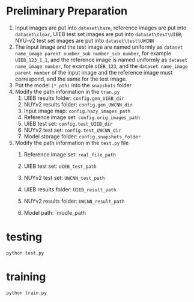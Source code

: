 # Preliminary Preparation

1. Input images are put into `dataset\haze`, reference images are put into `dataset\clear`, UIEB test set images are put into `dataset\test\UIEB`, NYU-v2 test set images are put into `dataset\test\UWCNN`
2. The input image and the test image are named uniformly as `dataset name_image parent number_sub number_sub number`, for example `UIEB_123_1_1`, and the reference image is named uniformly as `dataset name_image number`, for example `UIEB_123`, and the `dataset name_image parent number` of the input image and the reference image must correspond, and the same for the test image.
3. Put the model `(*.pth)` into the `snapshots` folder
4. Modify the path information in the `tran.py`
   1. UIEB results folder: `config.gen_UIEB_dir`
   2. NUYv2 results folder: `config.gen_UWCNN_dir`
   3. Input image map: `config.hazy_images_path`
   4. Reference image set: `config.orig_images_path`
   5. UIEB test set: `config.test_UIEB_dir`
   6. NUYv2 test set: `config.test_UWCNN_dir`
   7. Model storage folder: `config.snapshots_folder`
5. Modify the path information in the `test.py` file
   1. Reference image set: `real_file_path`

   2. UIEB test set: `UIEB_test_path`
   3. NUYv2 test set: `UWCNN_test_path` 
   4. UIEB results folder: `UIEB_result_path`
   5. NUYv2 results folder: `UWCNN_result_path`
   6. 
      Model path: `modle_path

# testing

```
python test.py
```

# training

```
python train.py 
```

